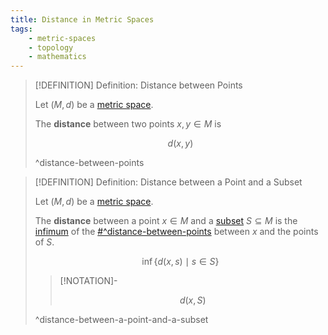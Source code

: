 ```yaml
---
title: Distance in Metric Spaces
tags:
    - metric-spaces
    - topology
    - mathematics
---
```


>[!DEFINITION] Definition: Distance between Points
>
>Let $(M, d)$ be a [metric space](./index.md).
>
>The **distance** between two points $x,y \in M$ is
>
>$$
>d(x,y)
>$$
>
>^distance-between-points
>

>[!DEFINITION] Definition: Distance between a Point and a Subset
>
>Let $(M, d)$ be a [metric space](./index.md).
>
>The **distance** between a point $x \in M$ and a [subset](../../Set%20Theory/Sets.md) $S \subseteq M$ is the [infimum](../../Set%20Theory/Ordering/Boundedness.md) of the [#^distance-between-points](#^distance-between-points) between $x$ and the points of $S$.
>
>$$
>\inf \{d(x, s) \mid s \in S\}
>$$
>
>>[!NOTATION]-
>>
>>$$
>>d(x, S)
>>$$
>>
>
>^distance-between-a-point-and-a-subset
>